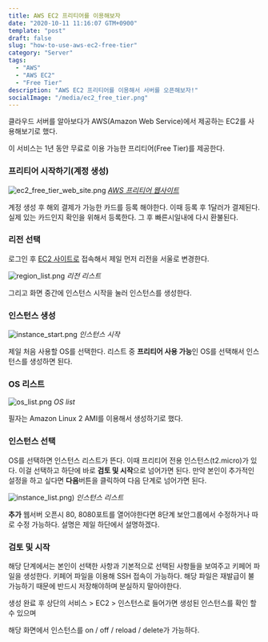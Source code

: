 ```yaml
---
title: AWS EC2 프리티어를 이용해보자
date: "2020-10-11 11:16:07 GTM+0900"
template: "post"
draft: false
slug: "how-to-use-aws-ec2-free-tier"
category: "Server"
tags:
  - "AWS"
  - "AWS EC2"
  - "Free Tier"
description: "AWS EC2 프리티어를 이용해서 서버를 오픈해보자!"
socialImage: "/media/ec2_free_tier.png"
---
```


클라우드 서버를 알아보다가 AWS(Amazon Web Service)에서 제공하는 EC2를 사용해보기로 했다.

이 서비스는 1년 동안 무료로 이용 가능한 프리티어(Free Tier)를 제공한다.

### 프리티어 시작하기(계정 생성)

![ec2_free_tier_web_site.png](/media/ec2_free_tier_web_site.png) _[AWS 프리티어 웹사이트](https://aws.amazon.com/ko/free/?all-free-tier.sort-by=item.additionalFields.SortRank&all-free-tier.sort-order=asc)_

계정 생성 후 해외 결제가 가능한 카드를 등록 해야한다. 이때 등록 후 1달러가 결제된다. 실제 있는 카드인지 확인을 위해서 등록한다. 그 후 빠른시일내에 다시 환불된다.

### 리전 선택

로그인 후 [EC2 사이트로](https://aws.amazon.com/ko/ec2/?nc2=type_a&ec2-whats-new.sort-by=item.additionalFields.postDateTime&ec2-whats-new.sort-order=desc) 접속해서 제일 먼저 리전을 서울로 변경한다.

![region_list.png](/media/region_list.png) _리전 리스트_

그리고 화면 중간에 인스턴스 시작을 눌러 인스턴스를 생성한다.

### 인스턴스 생성

![instance_start.png](/media/instance_start.png) _인스턴스 시작_

제일 처음 사용할 OS를 선택한다. 리스트 중 **프리티어 사용 가능**인 OS를 선택해서 인스턴스를 생성하면 된다.

### OS 리스트

![os_list.png](/media/os_list.png) _OS list_

필자는 Amazon Linux 2 AMI를 이용해서 생성하기로 했다.

### 인스턴스 선택

OS를 선택하면 인스턴스 리스트가 뜬다. 이때 프리티어 전용 인스턴스(t2.micro)가 있다. 이걸 선택하고 하단에 바로 **검토 및 시작**으로 넘어가면 된다. 만약 본인이 추가적인 설정을 하고 싶다면 **다음**버튼을 클릭하여 다음 단계로 넘어가면 된다.

![instance_list.png)](/media/instance_list.png) _인스턴스 리스트_

**추가** 웹서버 오픈시 80, 8080포트를 열어야한다면 8단계 보안그룹에서 수정하거나 따로 수정 가능하다. 설명은 제일 하단에서 설명하겠다.

### 검토 및 시작

해당 단계에서는 본인이 선택한 사항과 기본적으로 선택된 사항들을 보여주고 키페어 파일을 생성한다. 키페어 파일을 이용해 SSH 접속이 가능하다. 해당 파일은 재발급이 불가능하기 때문에 반드시 저장해야하며 분실하지 말아야한다.

생성 완료 후 상단의 서비스 > EC2 > 인스턴스로 들어가면 생성된 인스턴스를 확인 할 수 있으며

해당 화면에서 인스턴스를 on / off / reload / delete가 가능하다.
